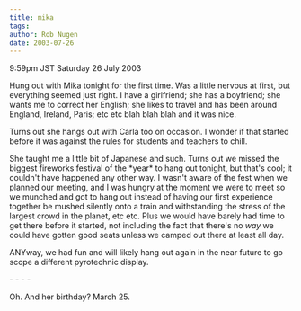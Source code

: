 ```yaml
---
title: mika
tags: 
author: Rob Nugen
date: 2003-07-26
---
```


<p class=date>9:59pm JST Saturday 26 July 2003</p>

<p>Hung out with Mika tonight for the first time.  Was a little
nervous at first, but everything seemed just right.   I have a
girlfriend; she has a boyfriend; she wants me to correct her English;
she likes to travel and has been around England, Ireland, Paris; etc
etc blah blah blah and it was nice.</p>

<p>Turns out she hangs out with Carla too on occasion.  I wonder if
that started before it was against the rules for students and teachers
to chill.</p>

<p>She taught me a little bit of Japanese and such.  Turns out we
missed the biggest fireworks festival of the *year* to hang out
tonight, but that's cool; it couldn't have happened any other way.  I
wasn't aware of the fest when we planned our meeting, and I was hungry
at the moment we were to meet so we munched and got to hang out
instead of having our first experience together be mushed silently
onto a train and withstanding the stress of the largest crowd in the
planet, etc etc.  Plus we would have barely had time to get there
before it started, not including the fact that there's no <em>way</em>
we could have gotten good seats unless we camped out there at least
all day.</p>

<p>ANYway, we had fun and will likely hang out again in the near
future to go scope a different pyrotechnic display.</p>

<p>- - - -</p>

<p>Oh.  And her birthday?  March 25.</p>
